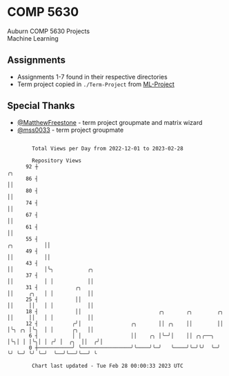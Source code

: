 # COMP 5630
Auburn COMP 5630 Projects  
Machine Learning

## Assignments
- Assignments 1-7 found in their respective directories
- Term project copied in `./Term-Project` from [ML-Project](https://github.com/wumphlett/ML-Project)

## Special Thanks
- [@MatthewFreestone](https://github.com/MatthewFreestone) - term project groupmate and matrix wizard
- [@mss0033](https://github.com/mss0033) - term project groupmate

```

        Total Views per Day from 2022-12-01 to 2023-02-28

        Repository Views
      92 ┼                                                                         ╭╮
      86 ┤                                                                         ││
      80 ┤                                                                         ││
      74 ┤                                                                         ││
      67 ┤                                                                         ││
      61 ┤                                                                         ││
      55 ┤                                                             ╭╮          ││
      49 ┤                                                             ││          ││
      43 ┤                                                             ││          │╰╮           ╭╮
      37 ┤                                                             ││          │ │           ││
      31 ┤            ╭╮                                               ││     ╭╮   │ │           ││
      25 ┤            ││                                               ││     ││   │ │           ││
      18 ┤            ││                         ╭╮       ╭╮        ╭╮ ││     ││   │ │           ││
      12 ┤           ╭╯│                ╭╮       ││ ╭╮    ││        ││ │╰╮ ╭╮ │╰╮  │ │      ╭╮   ││
       6 ┤           │ │                ││    ╭╮ │╰─╯│    ││ ╭╮╭──╮ │╰╮│ │ │╰╮│ │ ╭╯ │  ╭╮  ││  ╭╯│
       0 ┼───────────╯ ╰────────────────╯╰────╯╰─╯   ╰────╯╰─╯╰╯  ╰─╯ ╰╯ ╰─╯ ╰╯ ╰─╯  ╰──╯╰──╯╰──╯ ╰

        Chart last updated - Tue Feb 28 00:00:33 2023 UTC
        
```
